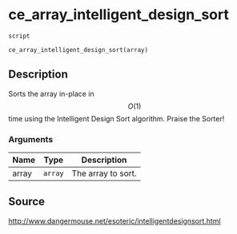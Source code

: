 # ce_array_intelligent_design_sort
`script`
```gml
ce_array_intelligent_design_sort(array)
```

## Description
Sorts the array in-place in $$O(1)$$ time using the Intelligent Design
 Sort algorithm. Praise the Sorter!

### Arguments
| Name | Type | Description |
| ---- | ---- | ----------- |
| array | `array` | The array to sort. |

## Source
http://www.dangermouse.net/esoteric/intelligentdesignsort.html